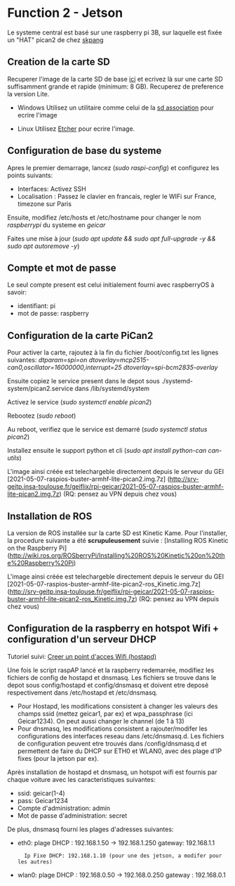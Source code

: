 # Function 2 - Jetson

Le systeme central est basé sur une raspberry pi 3B, sur laquelle est fixée un "HAT" pican2 de chez [skpang](https://www.skpang.co.uk/collections/hats/products/pican2-can-bus-board-for-raspberry-pi-2-3)

## Creation de la carte SD

Recuperer l'image de la carte SD de base [ici](https://www.raspberrypi.org/software/operating-systems/) et ecrivez là sur une carte SD suffisamment grande et rapide (minimum: 8 GB). Recuperez de preference la version Lite.

- Windows
Utilisez un utilitaire comme celui de la [sd association](https://www.sdcard.org/downloads/formatter_4/eula_windows/) pour ecrire l'image

- Linux
Utilisez [Etcher](https://www.balena.io/etcher) pour ecrire l'image.

## Configuration de base du systeme

Apres le premier demarrage, lancez (*sudo raspi-config*) et configurez les points suivants:

- Interfaces: Activez SSH
- Localisation : Passez le clavier en francais, regler le WIFi sur France, timezone sur Paris

Ensuite, modifiez /etc/hosts et /etc/hostname pour changer le nom *raspberrypi* du systeme en *geicar*

Faites une mise à jour (*sudo apt update && sudo apt full-upgrade -y && sudo apt autoremove -y*)

## Compte et mot de passe

Le seul compte present est celui initialement fourni avec raspberryOS à savoir:
- identifiant: pi
- mot de passe: raspberry

## Configuration de la carte PiCan2

Pour activer la carte, rajoutez à la fin du fichier /boot/config.txt les lignes suivantes:
*dtparam=spi=on*
*dtoverlay=mcp2515-can0,oscillator=16000000,interrupt=25*
*dtoverlay=spi-bcm2835-overlay*

Ensuite copiez le service present dans le depot sous ./systemd-system/pican2.service dans /lib/systemd/system

Activez le service (*sudo systemctl enable pican2*)

Rebootez (*sudo reboot*)

Au reboot, verifiez que le service est demarré (*sudo systemctl status pican2*)

Installez ensuite le support python et cli (*sudo apt install python-can can-utils*)

L'image ainsi créée est telechargeble directement depuis le serveur du GEI [2021-05-07-raspios-buster-armhf-lite-pican2.img.7z] (http://srv-geitp.insa-toulouse.fr/geiflix/rpi-geicar/2021-05-07-raspios-buster-armhf-lite-pican2.img.7z) (RQ: pensez au VPN depuis chez vous)

## Installation de ROS

La version de ROS installée sur la carte SD est Kinetic Kame. Pour l'installer, la procedure suivante a été **scrupuleusement** suivie : [Installing ROS Kinetic on the Raspberry Pi] (http://wiki.ros.org/ROSberryPi/Installing%20ROS%20Kinetic%20on%20the%20Raspberry%20Pi)

L'image ainsi créée est telechargeble directement depuis le serveur du GEI [2021-05-07-raspios-buster-armhf-lite-pican2-ros_Kinetic.img.7z] (http://srv-geitp.insa-toulouse.fr/geiflix/rpi-geicar/2021-05-07-raspios-buster-armhf-lite-pican2-ros_Kinetic.img.7z) (RQ: pensez au VPN depuis chez vous)

## Configuration de la raspberry en hotspot Wifi + configuration d'un serveur DHCP

Tutoriel suivi: [Creer un point d'acces Wifi (hostapd)](https://www.framboise314.fr/raspap-creez-votre-hotspot-wifi-avec-un-raspberry-pi-de-facon-express/)

Une fois le script raspAP lancé et la raspberry redemarrée, modifiez les fichiers de config de hostapd et dnsmasq. Les fichiers  se trouve dans le depot sous config/hostapd et config/dnsmasq et doivent etre deposé respectivement dans /etc/hostapd et /etc/dnsmasq.

- Pour Hostapd, les modifications consistent à changer les valeurs des champs ssid (mettez geicar1, par ex) et wpa_passphrase (ici Geicar1234). On peut aussi changer le channel (de 1 à 13)
- Pour dnsmasq, les modifications consistent a rajouter/modifer les configurations des interfaces reseau dans /etc/dnsmasq.d. Les fichiers de configuration peuvent etre trouvés dans /config/dnsmasq.d et permettent de faire du DHCP sur ETH0 et WLAN0, avec des plage d'IP fixes (pour la jetson par ex).

Après installation de hostapd et dnsmasq, un hotspot wifi est fournis par chaque voiture avec les caracteristiques suivantes:

- ssid: geicar(1-4)
- pass: Geicar1234
- Compte d'administration: admin
- Mot de passe d'administration: secret

De plus, dnsmasq fourni les plages d'adresses suivantes:

- eth0: plage DHCP : 192.168.1.50 -> 192.168.1.250
        gateway: 192.168.1.1

        Ip Fixe DHCP: 192.168.1.10 (pour une des jetson, a modifer pour les autres)

- wlan0: plage DHCP : 192.168.0.50 -> 192.168.0.250
         gateway : 192.168.0.1
